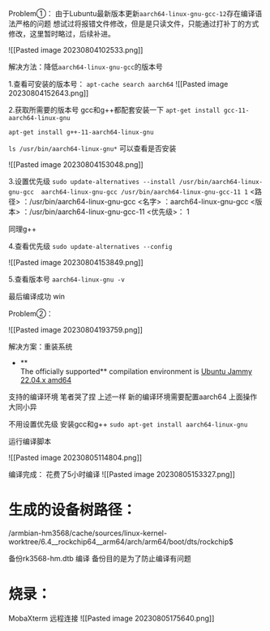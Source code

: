
Problem①：
由于Lubuntu最新版本更新`aarch64-linux-gnu-gcc-12`存在编译语法严格的问题 想试过将报错文件修改，但是是只读文件，只能通过打补丁的方式修改，这里暂时略过，后续补进。

![[Pasted image 20230804102533.png]]

解决方法：降低`aarch64-linux-gnu-gcc`的版本号

1.查看可安装的版本号：
`apt-cache search aarch64`
![[Pasted image 20230804152643.png]]

2.获取所需要的版本号
gcc和g++都配套安装一下
`apt-get install gcc-11-aarch64-linux-gnu`

`apt-get install g++-11-aarch64-linux-gnu`

`ls /usr/bin/aarch64-linux-gnu*` 可以查看是否安装 

![[Pasted image 20230804153048.png]]

3.设置优先级
`sudo update-alternatives --install /usr/bin/aarch64-linux-gnu-gcc  aarch64-linux-gnu-gcc /usr/bin/aarch64-linux-gnu-gcc-11 1`
<路径> ：/usr/bin/aarch64-linux-gnu-gcc
<名字> ：aarch64-linux-gnu-gcc
<版本> ：/usr/bin/aarch64-linux-gnu-gcc-11
<优先级>：  1

同理g++

4.查看优先级
`sudo update-alternatives --config`

![[Pasted image 20230804153849.png]]

5.查看版本号
`aarch64-linux-gnu -v`

最后编译成功 win

Problem②：

![[Pasted image 20230804193759.png]]

解决方案：重装系统
- **  
    The officially supported** compilation environment is [Ubuntu Jammy 22.04.x amd64](https://www.releases.ubuntu.com/jammy/ubuntu-22.04.2-live-server-amd64.iso)

支持的编译环境 笔者哭了捏
上述一样 新的编译环境需要配置aarch64 上面操作大同小异

不用设置优先级 
安装gcc和g++ 
`sudo apt-get install aarch64-linux-gnu`

运行编译脚本

![[Pasted image 20230805114804.png]]

编译完成：
花费了5小时编译
![[Pasted image 20230805153327.png]]

# 生成的设备树路径：
/armbian-hm3568/cache/sources/linux-kernel-worktree/6.4__rockchip64__arm64/arch/arm64/boot/dts/rockchip$

备份rk3568-hm.dtb 编译 备份目的是为了防止编译有问题  

# 烧录：
MobaXterm 远程连接 
![[Pasted image 20230805175640.png]]